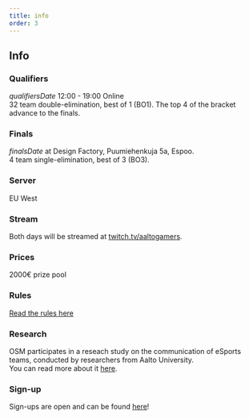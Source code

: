 ```yaml
---
title: info
order: 3
---
```


## Info

### Qualifiers

$qualifiersDate$ 12:00 - 19:00 Online  
32 team double-elimination, best of 1 (BO1). The top 4 of the bracket advance to the finals.

### Finals

$finalsDate$ at Design Factory, Puumiehenkuja 5a, Espoo.  
4 team single-elimination, best of 3 (BO3).

### Server

EU West

### Stream

Both days will be streamed at [twitch.tv/aaltogamers](https://twitch.tv/aaltogamers).

### Prices

2000€ prize pool

### Rules

[Read the rules here](https://docs.google.com/document/d/1waaq1OgqcMJkLjUnUPSOOP2veuxfPzY9/edit?usp=sharing&ouid=105544790108138006577&rtpof=true&sd=true)

### Research

OSM participates in a reseach study on the communication of eSports teams, conducted by researchers from Aalto University.  
You can read more about it [here](https://docs.google.com/document/d/1igqIM28yewJ6KOqbOrDJ-MG5qXCz43BeE0lIpeGM-Wc/edit?usp=sharing).

### Sign-up

Sign-ups are open and can be found [here](https://forms.gle/eNdR5P2SMZBWsvHK6)!
